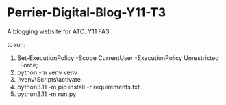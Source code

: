 # Perrier-Digital-Blog-Y11-T3
 A blogging website for ATC. Y11 FA3


to run:

1. Set-ExecutionPolicy -Scope CurrentUser -ExecutionPolicy Unrestricted -Force;               
2. python -m venv venv         
3. .\venv\Scripts\activate 
4. python3.11 -m pip install -r requirements.txt
5. python3.11 -m run.py
